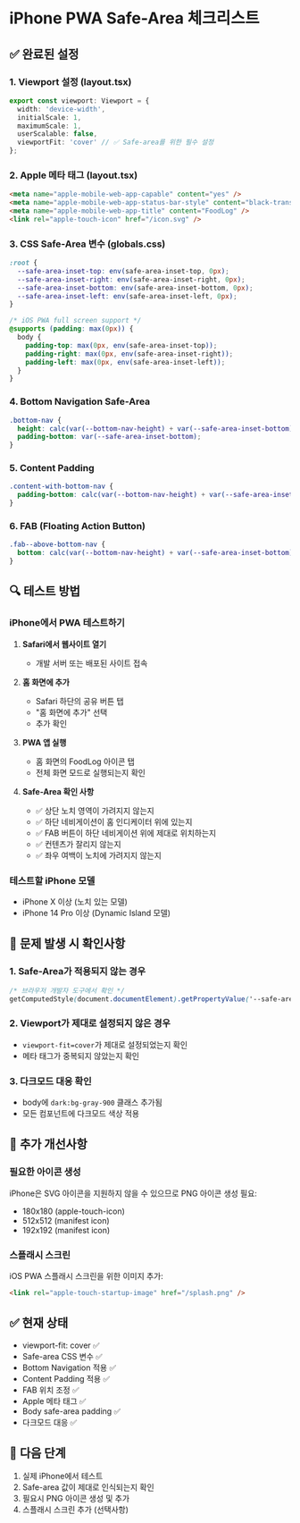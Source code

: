 # iPhone PWA Safe-Area 체크리스트

## ✅ 완료된 설정

### 1. Viewport 설정 (layout.tsx)
```typescript
export const viewport: Viewport = {
  width: 'device-width',
  initialScale: 1,
  maximumScale: 1,
  userScalable: false,
  viewportFit: 'cover' // ✅ Safe-area를 위한 필수 설정
};
```

### 2. Apple 메타 태그 (layout.tsx)
```html
<meta name="apple-mobile-web-app-capable" content="yes" />
<meta name="apple-mobile-web-app-status-bar-style" content="black-translucent" />
<meta name="apple-mobile-web-app-title" content="FoodLog" />
<link rel="apple-touch-icon" href="/icon.svg" />
```

### 3. CSS Safe-Area 변수 (globals.css)
```css
:root {
  --safe-area-inset-top: env(safe-area-inset-top, 0px);
  --safe-area-inset-right: env(safe-area-inset-right, 0px);
  --safe-area-inset-bottom: env(safe-area-inset-bottom, 0px);
  --safe-area-inset-left: env(safe-area-inset-left, 0px);
}

/* iOS PWA full screen support */
@supports (padding: max(0px)) {
  body {
    padding-top: max(0px, env(safe-area-inset-top));
    padding-right: max(0px, env(safe-area-inset-right));
    padding-left: max(0px, env(safe-area-inset-left));
  }
}
```

### 4. Bottom Navigation Safe-Area
```css
.bottom-nav {
  height: calc(var(--bottom-nav-height) + var(--safe-area-inset-bottom));
  padding-bottom: var(--safe-area-inset-bottom);
}
```

### 5. Content Padding
```css
.content-with-bottom-nav {
  padding-bottom: calc(var(--bottom-nav-height) + var(--safe-area-inset-bottom));
}
```

### 6. FAB (Floating Action Button)
```css
.fab--above-bottom-nav {
  bottom: calc(var(--bottom-nav-height) + var(--safe-area-inset-bottom) + var(--bottom-nav-gap));
}
```

## 🔍 테스트 방법

### iPhone에서 PWA 테스트하기

1. **Safari에서 웹사이트 열기**
   - 개발 서버 또는 배포된 사이트 접속

2. **홈 화면에 추가**
   - Safari 하단의 공유 버튼 탭
   - "홈 화면에 추가" 선택
   - 추가 확인

3. **PWA 앱 실행**
   - 홈 화면의 FoodLog 아이콘 탭
   - 전체 화면 모드로 실행되는지 확인

4. **Safe-Area 확인 사항**
   - ✅ 상단 노치 영역이 가려지지 않는지
   - ✅ 하단 네비게이션이 홈 인디케이터 위에 있는지
   - ✅ FAB 버튼이 하단 네비게이션 위에 제대로 위치하는지
   - ✅ 컨텐츠가 잘리지 않는지
   - ✅ 좌우 여백이 노치에 가려지지 않는지

### 테스트할 iPhone 모델
- iPhone X 이상 (노치 있는 모델)
- iPhone 14 Pro 이상 (Dynamic Island 모델)

## 🐛 문제 발생 시 확인사항

### 1. Safe-Area가 적용되지 않는 경우
```css
/* 브라우저 개발자 도구에서 확인 */
getComputedStyle(document.documentElement).getPropertyValue('--safe-area-inset-bottom')
```

### 2. Viewport가 제대로 설정되지 않은 경우
- `viewport-fit=cover`가 제대로 설정되었는지 확인
- 메타 태그가 중복되지 않았는지 확인

### 3. 다크모드 대응 확인
- body에 `dark:bg-gray-900` 클래스 추가됨
- 모든 컴포넌트에 다크모드 색상 적용

## 📱 추가 개선사항

### 필요한 아이콘 생성
iPhone은 SVG 아이콘을 지원하지 않을 수 있으므로 PNG 아이콘 생성 필요:
- 180x180 (apple-touch-icon)
- 512x512 (manifest icon)
- 192x192 (manifest icon)

### 스플래시 스크린
iOS PWA 스플래시 스크린을 위한 이미지 추가:
```html
<link rel="apple-touch-startup-image" href="/splash.png" />
```

## ✅ 현재 상태
- viewport-fit: cover ✅
- Safe-area CSS 변수 ✅
- Bottom Navigation 적용 ✅
- Content Padding 적용 ✅
- FAB 위치 조정 ✅
- Apple 메타 태그 ✅
- Body safe-area padding ✅
- 다크모드 대응 ✅

## 🎯 다음 단계
1. 실제 iPhone에서 테스트
2. Safe-area 값이 제대로 인식되는지 확인
3. 필요시 PNG 아이콘 생성 및 추가
4. 스플래시 스크린 추가 (선택사항)
